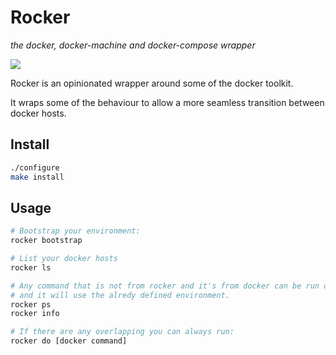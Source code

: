 # Rocker
_the docker, docker-machine and docker-compose wrapper_

![](http://wac.450f.edgecastcdn.net/80450F/wkdq.com/files/2013/03/Rock-Hand-Sign-Credit-iStockphoto-141325118.jpg?w=600&h=0&zc=1&s=0&a=t&q=89)

Rocker is an opinionated wrapper around some of the docker toolkit.

It wraps some of the behaviour to allow a more seamless transition between
docker hosts.

## Install

```bash
./configure
make install
```

## Usage

```bash
# Bootstrap your environment:
rocker bootstrap

# List your docker hosts
rocker ls

# Any command that is not from rocker and it's from docker can be run directly
# and it will use the alredy defined environment.
rocker ps
rocker info

# If there are any overlapping you can always run:
rocker do [docker command]
```
